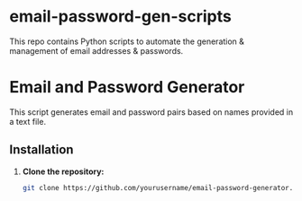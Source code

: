 # email-password-gen-scripts
This repo contains Python scripts to automate the generation &amp; management of email addresses &amp; passwords.

# Email and Password Generator

This script generates email and password pairs based on names provided in a text file.

## Installation

1. **Clone the repository:**

   ```sh
   git clone https://github.com/yourusername/email-password-generator.git

